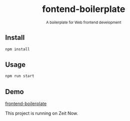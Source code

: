 <div align="center">
  <h1 align="center">fontend-boilerplate</h1>
  <sup align="center">A boilerplate for Web frontend development</sup>
</div>

## Install

```sh
npm install
```

## Usage

```sh
npm run start
```

## Demo

[frontend-boilerplate](https://febp.now.sh/)

This project is running on Zeit Now.
